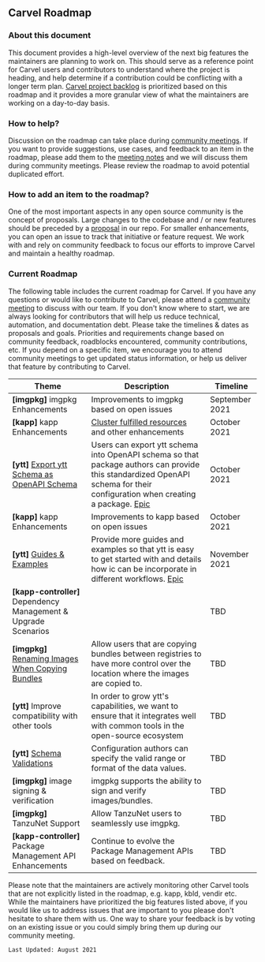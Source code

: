 ## Carvel Roadmap

### About this document
This document provides a high-level overview of the next big features the maintainers are planning to work on. This should serve as a reference point for Carvel users and contributors to understand where the project is heading, and help determine if a contribution could be conflicting with a longer term plan. [Carvel project backlog](https://app.zenhub.com/workspaces/carvel-backlog-6013063a24147d0011410709/) is prioritized based on this roadmap and it provides a more granular view of what the maintainers are working on a day-to-day basis.  

### How to help?
Discussion on the roadmap can take place during [community meetings](https://carvel.dev/community/). If you want to provide suggestions, use cases, and feedback to an item in the roadmap, please add them to the [meeting notes](https://hackmd.io/F7g3RT2hR3OcIh-Iznk2hw) and we will discuss them during community meetings. Please review the roadmap to avoid potential duplicated effort.

### How to add an item to the roadmap?
One of the most important aspects in any open source community is the concept of proposals. Large changes to the codebase and / or new features should be preceded by a [proposal](https://github.com/vmware-tanzu/carvel-community/tree/develop/proposals) in our repo.
For smaller enhancements, you can open an issue to track that initiative or feature request.
We work with and rely on community feedback to focus our efforts to improve Carvel and maintain a healthy roadmap.

### Current Roadmap
The following table includes the current roadmap for Carvel. If you have any questions or would like to contribute to Carvel, please attend a [community meeting](https://carvel.dev/community/) to discuss with our team. If you don't know where to start, we are always looking for contributors that will help us reduce technical, automation, and documentation debt.
Please take the timelines & dates as proposals and goals. Priorities and requirements change based on community feedback, roadblocks encountered, community contributions, etc. If you depend on a specific item, we encourage you to attend community meetings to get updated status information, or help us deliver that feature by contributing to Carvel.

|Theme|Description|Timeline|
|---|---|---|
|**[imgpkg]** imgpkg Enhancements | Improvements to imgpkg based on open issues | September 2021 |
|**[kapp]** kapp Enhancements | [Cluster fulfilled resources](https://app.zenhub.com/workspaces/carvel-backlog-6013063a24147d0011410709/issues/vmware-tanzu/carvel-kapp/195) and other enhancements | October 2021 |
|**[ytt]** [Export ytt Schema as OpenAPI Schema](https://github.com/vmware-tanzu/carvel/pull/198) |Users can export ytt schema into OpenAPI schema so that package authors can provide this standardized OpenAPI schema for their configuration when creating a package. [Epic](https://app.zenhub.com/workspaces/carvel-backlog-6013063a24147d0011410709/issues/vmware-tanzu/carvel-ytt/357) | October 2021 |
|**[kapp]** kapp Enhancements | Improvements to kapp based on open issues | October 2021 |
|**[ytt]** [Guides & Examples](https://github.com/vmware-tanzu/carvel-ytt/issues/314) | Provide more guides and examples so that ytt is easy to get started with and details how ic can be incorporate in different workflows. [Epic](https://app.zenhub.com/workspaces/carvel-backlog-6013063a24147d0011410709/board?epics=173207060_314&filterLogic=any&repos=173207060) | November 2021 |
|**[kapp-controller]** Dependency Management & Upgrade Scenarios |  | TBD |
|**[imgpkg]** [Renaming Images When Copying Bundles](https://github.com/vmware-tanzu/carvel-community/tree/003-copy-bundles-with-rename/proposals/imgpkg/003-copy-bundles-with-rename) | Allow users that are copying bundles between registries to have more control over the location where the images are copied to. |TBD|
|**[ytt]** Improve compatibility with other tools | In order to grow ytt's capabilities, we want to ensure that it integrates well with common tools in the open-source ecosystem |TBD|
|**[ytt]** [Schema Validations](https://hackmd.io/pODV3wzbT56MbQTxbQOOKQ#Part-7-Validating-Documents)|Configuration authors can specify the valid range or format of the data values. |TBD|
|**[imgpkg]** image signing & verification | imgpkg supports the ability to sign and verify images/bundles. |TBD|
|**[imgpkg]** TanzuNet Support | Allow TanzuNet users to seamlessly use imgpkg. |TBD|
|**[kapp-controller]** Package Management API Enhancements | Continue to evolve the Package Management APIs based on feedback. | TBD |

Please note that the maintainers are actively monitoring other Carvel tools that are not explicitly listed in the roadmap, e.g. kapp, kbld, vendir etc. While the maintainers have prioritized the big features listed above, if you would like us to address issues that are important to you please don't hesitate to share them with us. One way to share your feedback is by voting on an existing issue or you could simply bring them up during our community meeting.

`Last Updated: August 2021`
